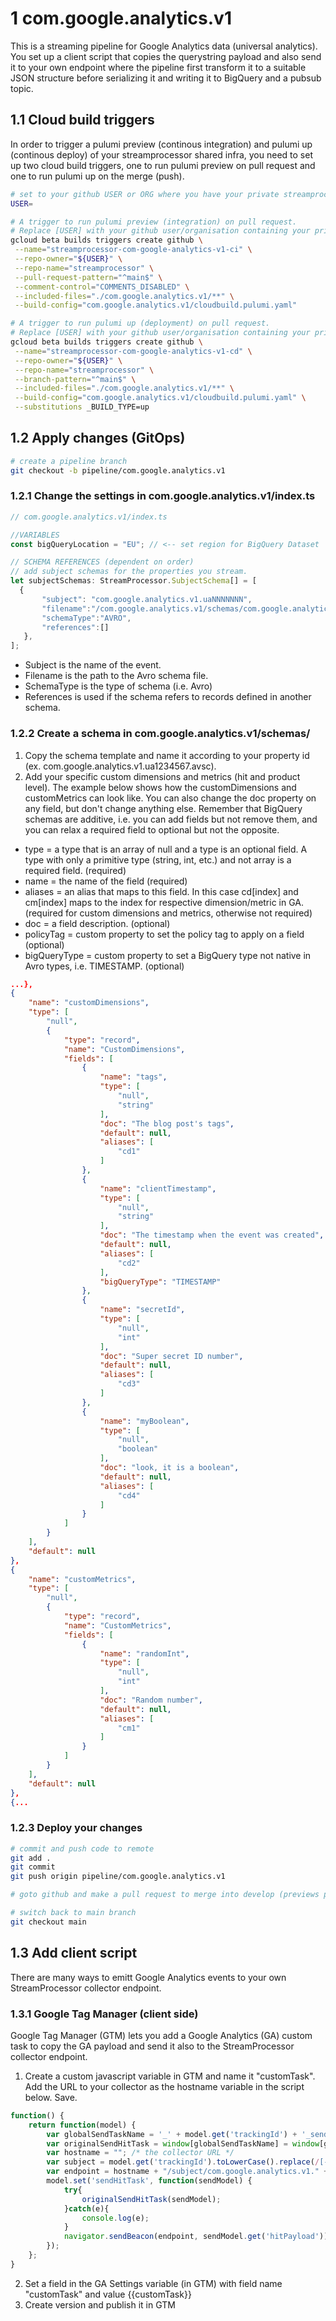 # 1 com.google.analytics.v1
This is a streaming pipeline for Google Analytics data (universal analytics). You set up a client script that copies the querystring payload and also send it to your own endpoint where the pipeline first transform it to a suitable JSON structure before serializing it and writing it to BigQuery and a pubsub topic.

## 1.1 Cloud build triggers
In order to trigger a pulumi preview (continous integration) and pulumi up (continous deploy) of your streamprocessor shared infra, you need to set up two cloud build triggers, one to run pulumi preview on pull request and one to run pulumi up on the merge (push).

```bash
# set to your github USER or ORG where you have your private streamprocessor repository
USER=

# A trigger to run pulumi preview (integration) on pull request. 
# Replace [USER] with your github user/organisation containing your private remote repository.
gcloud beta builds triggers create github \
 --name="streamprocessor-com-google-analytics-v1-ci" \
 --repo-owner="${USER}" \
 --repo-name="streamprocessor" \
 --pull-request-pattern="^main$" \
 --comment-control="COMMENTS_DISABLED" \
 --included-files="./com.google.analytics.v1/**" \
 --build-config="com.google.analytics.v1/cloudbuild.pulumi.yaml"

# A trigger to run pulumi up (deployment) on pull request. 
# Replace [USER] with your github user/organisation containing your private remote repository.
gcloud beta builds triggers create github \
 --name="streamprocessor-com-google-analytics-v1-cd" \
 --repo-owner="${USER}" \
 --repo-name="streamprocessor" \
 --branch-pattern="^main$" \
 --included-files="./com.google.analytics.v1/**" \
 --build-config="com.google.analytics.v1/cloudbuild.pulumi.yaml" \
 --substitutions _BUILD_TYPE=up
```
## 1.2 Apply changes (GitOps)

```bash
# create a pipeline branch
git checkout -b pipeline/com.google.analytics.v1
```

### 1.2.1 Change the settings in com.google.analytics.v1/index.ts

 ```javascript
// com.google.analytics.v1/index.ts

//VARIABLES
const bigQueryLocation = "EU"; // <-- set region for BigQuery Dataset

// SCHEMA REFERENCES (dependent on order)
// add subject schemas for the properties you stream.
let subjectSchemas: StreamProcessor.SubjectSchema[] = [
   {
        "subject": "com.google.analytics.v1.uaNNNNNNN",
        "filename":"/com.google.analytics.v1/schemas/com.google.analytics.v1.uaNNNNNNN.avsc",
        "schemaType":"AVRO",
        "references":[]
    },
];
 ```
 * Subject is the name of the event.
 * Filename is the path to the Avro schema file.
 * SchemaType is the type of schema (i.e. Avro)
 * References is used if the schema refers to records defined in another schema. 

### 1.2.2 Create a schema in com.google.analytics.v1/schemas/ 
1. Copy the schema template and name it according to your property id (ex. com.google.analytics.v1.ua1234567.avsc). 
2. Add your specific custom dimensions and metrics (hit and product level). The example below shows how the customDimensions and customMetrics can look like. You can also change the doc property on any field, but don't change anything else. Remember that BigQuery schemas are additive, i.e. you can add fields but not remove them, and you can relax a required field to optional but not the opposite.

* type = a type that is an array of null and a type is an optional field. A type with only a primitive type (string, int, etc.) and not array is a required field. (required)
* name = the name of the field (required)
* aliases = an alias that maps to this field. In this case cd[index] and cm[index] maps to the index for respective dimension/metric in GA. (required for custom dimensions and metrics, otherwise not required)
* doc = a field description. (optional)
* policyTag = custom property to set the policy tag to apply on a field (optional)
* bigQueryType = custom property to set a BigQuery type not native in Avro types, i.e. TIMESTAMP. (optional) 

```json
...},
{
    "name": "customDimensions",
    "type": [
        "null",
        {
            "type": "record",
            "name": "CustomDimensions",
            "fields": [
                {
                    "name": "tags",
                    "type": [
                        "null",
                        "string"
                    ],
                    "doc": "The blog post's tags",
                    "default": null,
                    "aliases": [
                        "cd1"
                    ]
                },
                {
                    "name": "clientTimestamp",
                    "type": [
                        "null",
                        "string"
                    ],
                    "doc": "The timestamp when the event was created",
                    "default": null,
                    "aliases": [
                        "cd2"
                    ],
                    "bigQueryType": "TIMESTAMP"
                },
                {
                    "name": "secretId",
                    "type": [
                        "null",
                        "int"
                    ],
                    "doc": "Super secret ID number",
                    "default": null,
                    "aliases": [
                        "cd3"
                    ]
                },
                {
                    "name": "myBoolean",
                    "type": [
                        "null",
                        "boolean"
                    ],
                    "doc": "look, it is a boolean",
                    "default": null,
                    "aliases": [
                        "cd4"
                    ]
                }
            ]
        }
    ],
    "default": null
},
{
    "name": "customMetrics",
    "type": [
        "null",
        {
            "type": "record",
            "name": "CustomMetrics",
            "fields": [
                {
                    "name": "randomInt",
                    "type": [
                        "null",
                        "int"
                    ],
                    "doc": "Random number",
                    "default": null,
                    "aliases": [
                        "cm1"
                    ]
                }
            ]
        }
    ],
    "default": null
},
{...
```
### 1.2.3 Deploy your changes

```bash
# commit and push code to remote
git add .
git commit
git push origin pipeline/com.google.analytics.v1

# goto github and make a pull request to merge into develop (previews pipeline changes) and then to main (deploys the changes)

# switch back to main branch
git checkout main
```

## 1.3 Add client script
There are many ways to emitt Google Analytics events to your own StreamProcessor collector endpoint.

### 1.3.1 Google Tag Manager (client side)
Google Tag Manager (GTM) lets you add a Google Analytics (GA) custom task to copy the GA payload and send it also to the StreamProcessor collector endpoint.

1. Create a custom javascript variable in GTM and name it "customTask". Add the URL to your collector as the hostname variable in the script below. Save. 
```javascript
function() {
	return function(model) {		
	    var globalSendTaskName = '_' + model.get('trackingId') + '_sendHitTask';
	    var originalSendHitTask = window[globalSendTaskName] = window[globalSendTaskName] || model.get('sendHitTask');
        var hostname = ""; /* the collector URL */
        var subject = model.get('trackingId').toLowerCase().replace(/[-]/g, "");
        var endpoint = hostname + "/subject/com.google.analytics.v1." + subject;
	    model.set('sendHitTask', function(sendModel) {
            try{
                originalSendHitTask(sendModel);
            }catch(e){
                console.log(e);
            }
            navigator.sendBeacon(endpoint, sendModel.get('hitPayload'));
		});
	};
}
```
2. Set a field in the GA Settings variable (in GTM) with field name "customTask" and value {{customTask}}
3. Create version and publish it in GTM
